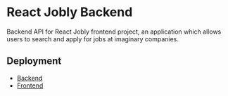 # React Jobly Backend

Backend API for React Jobly frontend project, an application which allows users to search and apply for jobs at imaginary companies.

## Deployment

- [Backend](http://react-joblyyy.herokuapp.com/jobs)
- [Frontend](https://joblyyy.surge.sh)
